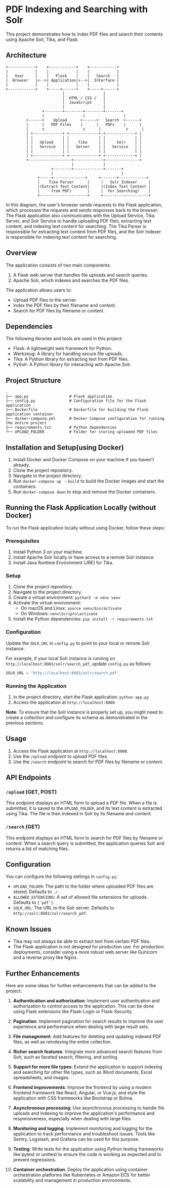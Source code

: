 # PDF Indexing and Searching with Solr

This project demonstrates how to index PDF files and search their contents using Apache Solr, Tika, and Flask.

## Architecture

    +------------+    +------------+    +------------+
    |            |    |            |    |            |
    |   User     |    |   Flask    |    |   Search   |
    |  Browser   |<-->| Application|<-->|  Interface |
    |            |    |            |    |            |
    +------------+    +-----+------+    +-----+------+
                             |                 |
                             |  HTML / CSS /   |
                             |  JavaScript     |
                             |                 |
                    +--------+--------+--------+-------+
                    |                 |                 |
             +------+    Upload      +------+   Search  +------+
             |      |   PDF Files    |      |   PDFs    |      |
             |      v                 v      |           v      |
             | +-------------+ +-------------+ +-------------+ |
             | |             | |             | |             | |
             | |   Upload    | |    Tika     | |     Solr    | |
             | |   Service   | |   Server    | |   Service   | |
             | |             | |             | |             | |
             | +-------------+ +-------------+ +-------------+ |
             +-------------------+-------------+---------------+
                                 |             |
                        +--------+-------------+-------+
                        |                              |
                  +-----+--------------+     +-------+------------+
                  |    Tika Parser      |     |   Solr Indexer     |
                  |(Extract Text Content|     |(Index Text Content |
                  |     from PDF)       |     |  for Searching)    |
                  +---------------------+     +--------------------+


In this diagram, the user's browser sends requests to the Flask application, which processes the requests and sends responses back to the browser. The Flask application also communicates with the Upload Service, Tika Server, and Solr Service to handle uploading PDF files, extracting text content, and indexing text content for searching. The Tika Parser is responsible for extracting text content from PDF files, and the Solr Indexer is responsible for indexing text content for searching.

## Overview

The application consists of two main components:

1. A Flask web server that handles file uploads and search queries.
2. Apache Solr, which indexes and searches the PDF files.

The application allows users to:

- Upload PDF files to the server.
- Index the PDF files by their filename and content.
- Search for PDF files by filename or content.

## Dependencies

The following libraries and tools are used in this project:

- Flask: A lightweight web framework for Python.
- Werkzeug: A library for handling secure file uploads.
- Tika: A Python library for extracting text from PDF files.
- PySolr: A Python library for interacting with Apache Solr.

## Project Structure

```
.
├── app.py                  # Flask application
├── config.py               # Configuration file for the Flask application
├── Dockerfile              # Dockerfile for building the Flask application container
├── docker-compose.yml      # Docker Compose configuration for running the entire project
├── requirements.txt        # Python dependencies
└── UPLOAD_FOLDER           # Folder for storing uploaded PDF files
```

## Installation and Setup(using Docker)

1. Install Docker and Docker Compose on your machine if you haven't already.
2. Clone the project repository.
3. Navigate to the project directory.
4. Run `docker-compose up --build` to build the Docker images and start the containers.
5. Run `docker-compose down` to stop and remove the Docker containers.

## Running the Flask Application Locally (without Docker)

To run the Flask application locally without using Docker, follow these steps:

### Prerequisites

1. Install Python 3 on your machine.
2. Install Apache Solr locally or have access to a remote Solr instance.
3. Install Java Runtime Environment (JRE) for Tika.

### Setup

1. Clone the project repository.
2. Navigate to the project directory.
3. Create a virtual environment: `python3 -m venv venv`
4. Activate the virtual environment:
   - On macOS and Linux: `source venv/bin/activate`
   - On Windows: `venv\Scripts\activate`
5. Install the Python dependencies: `pip install -r requirements.txt`

### Configuration

Update the `SOLR_URL` in `config.py` to point to your local or remote Solr instance.

For example, if your local Solr instance is running on `http://localhost:8983/solr/search_pdf`, update `config.py` as follows:

```python
SOLR_URL = 'http://localhost:8983/solr/search_pdf'
```

### Running the Application

1. In the project directory, start the Flask application: `python app.py`
2. Access the application at `http://localhost:8000`

**Note**: To ensure that the Solr instance is properly set up, you might need to create a collection and configure its schema as demonstrated in the previous sections.

## Usage

1. Access the Flask application at `http://localhost:8000`.
2. Use the `/upload` endpoint to upload PDF files.
3. Use the `/search` endpoint to search for PDF files by filename or content.

## API Endpoints

### `/upload` (GET, POST)

This endpoint displays an HTML form to upload a PDF file. When a file is submitted, it is saved to the `UPLOAD_FOLDER`, and its text content is extracted using Tika. The file is then indexed in Solr by its filename and content.

### `/search` (GET)

This endpoint displays an HTML form to search for PDF files by filename or content. When a search query is submitted, the application queries Solr and returns a list of matching files.

## Configuration

You can configure the following settings in `config.py`:

- `UPLOAD_FOLDER`: The path to the folder where uploaded PDF files are stored. Defaults to `./`.
- `ALLOWED_EXTENSIONS`: A set of allowed file extensions for uploads. Defaults to `{'pdf'}`.
- `SOLR_URL`: The URL to the Solr server. Defaults to `http://solr:8983/solr/search_pdf`.

## Known Issues

- Tika may not always be able to extract text from certain PDF files.
- The Flask application is not designed for production use. For production deployments, consider using a more robust web server like Gunicorn and a reverse proxy like Nginx.

## Further Enhancements

Here are some ideas for further enhancements that can be added to the project:

1. **Authentication and authorization**: Implement user authentication and authorization to control access to the application. This can be done using Flask extensions like Flask-Login or Flask-Security.

2. **Pagination**: Implement pagination for search results to improve the user experience and performance when dealing with large result sets.

3. **File management**: Add features for deleting and updating indexed PDF files, as well as reindexing the entire collection.

4. **Richer search features**: Integrate more advanced search features from Solr, such as faceted search, filtering, and sorting.

5. **Support for more file types**: Extend the application to support indexing and searching for other file types, such as Word documents, Excel spreadsheets, and images.

6. **Frontend improvements**: Improve the frontend by using a modern frontend framework like React, Angular, or Vue.js, and style the application with CSS frameworks like Bootstrap or Bulma.

7. **Asynchronous processing**: Use asynchronous processing to handle file uploads and indexing to improve the application's performance and responsiveness, especially when dealing with large files.

8. **Monitoring and logging**: Implement monitoring and logging for the application to track performance and troubleshoot issues. Tools like Sentry, Logstash, and Grafana can be used for this purpose.

9. **Testing**: Write tests for the application using Python testing frameworks like pytest or unittest to ensure the code is working as expected and to prevent regressions.

10. **Container orchestration**: Deploy the application using container orchestration platforms like Kubernetes or Amazon ECS for better scalability and management in production environments.
